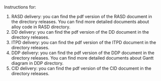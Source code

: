 
Instructions for:
1) RASD delivery: you can find the pdf version of the RASD document in the directory releases. You can find more detailed documents about alloy code in RASD directory.
2) DD delivery: you can find the pdf version of the DD document in the directory releases.
3) ITPD delivery: you can find the pdf version of the ITPD document in the directory releases.
4) DDP delivery: you can find the pdf version of the DDP document in the directory releases. You can find more detailed documents about Gantt diagram in DDP directory.
4) CID delivery: you can find the pdf version of the CID document in the directory releases.
